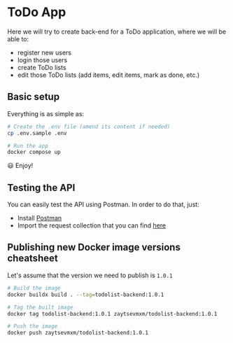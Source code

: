 # ToDo App

Here we will try to create back-end for a ToDo application, where
we will be able to:

- register new users
- login those users
- create ToDo lists
- edit those ToDo lists (add items, edit items, mark as done, etc.)

## Basic setup

Everything is as simple as:
```sh
# Create the .env file (amend its content if needed)
cp .env.sample .env

# Run the app
docker compose up
```
😃 Enjoy!

## Testing the API
You can easily test the API using Postman. In order to do that, just:
- Install [Postman](https://www.postman.com/)
- Import the request collection that you can find [here](./tools/postman/ToDo%20List.postman_collection.json)

## Publishing new Docker image versions cheatsheet

Let's assume that the version we need to publish is `1.0.1`
```sh
# Build the image
docker buildx build . --tag=todolist-backend:1.0.1

# Tag the built image
docker tag todolist-backend:1.0.1 zaytsevmxm/todolist-backend:1.0.1

# Push the image
docker push zaytsevmxm/todolist-backend:1.0.1
```
